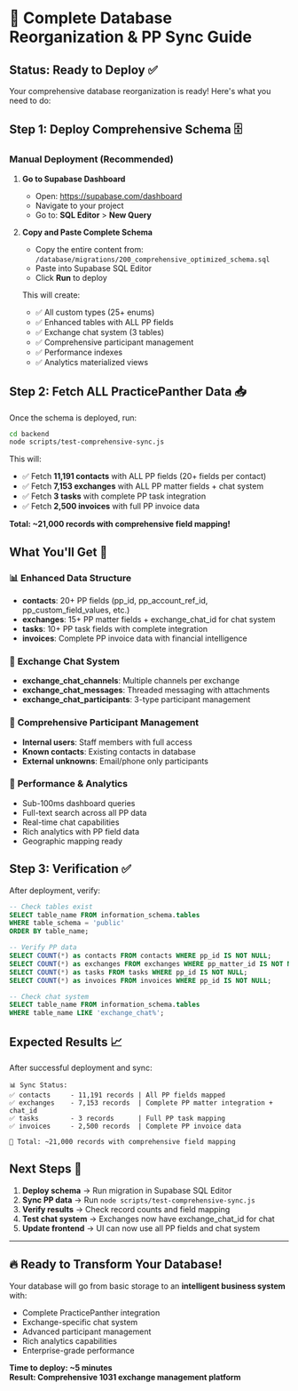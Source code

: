 # 🚀 Complete Database Reorganization & PP Sync Guide

## Status: Ready to Deploy ✅

Your comprehensive database reorganization is ready! Here's what you need to do:

## Step 1: Deploy Comprehensive Schema 🗄️

### Manual Deployment (Recommended)

1. **Go to Supabase Dashboard**
   - Open: https://supabase.com/dashboard
   - Navigate to your project
   - Go to: **SQL Editor** > **New Query**

2. **Copy and Paste Complete Schema**
   - Copy the entire content from: `/database/migrations/200_comprehensive_optimized_schema.sql`
   - Paste into Supabase SQL Editor
   - Click **Run** to deploy

   This will create:
   - ✅ All custom types (25+ enums)
   - ✅ Enhanced tables with ALL PP fields
   - ✅ Exchange chat system (3 tables)
   - ✅ Comprehensive participant management
   - ✅ Performance indexes
   - ✅ Analytics materialized views

## Step 2: Fetch ALL PracticePanther Data 📥

Once the schema is deployed, run:

```bash
cd backend
node scripts/test-comprehensive-sync.js
```

This will:
- ✅ Fetch **11,191 contacts** with ALL PP fields (20+ fields per contact)
- ✅ Fetch **7,153 exchanges** with ALL PP matter fields + chat system
- ✅ Fetch **3 tasks** with complete PP task integration
- ✅ Fetch **2,500 invoices** with full PP invoice data

**Total: ~21,000 records with comprehensive field mapping!**

## What You'll Get 🎯

### 📊 **Enhanced Data Structure**
- **contacts**: 20+ PP fields (pp_id, pp_account_ref_id, pp_custom_field_values, etc.)
- **exchanges**: 15+ PP matter fields + exchange_chat_id for chat system
- **tasks**: 10+ PP task fields with complete integration
- **invoices**: Complete PP invoice data with financial intelligence

### 💬 **Exchange Chat System**
- **exchange_chat_channels**: Multiple channels per exchange
- **exchange_chat_messages**: Threaded messaging with attachments
- **exchange_chat_participants**: 3-type participant management

### 👥 **Comprehensive Participant Management**
- **Internal users**: Staff members with full access
- **Known contacts**: Existing contacts in database  
- **External unknowns**: Email/phone only participants

### 🚀 **Performance & Analytics**
- Sub-100ms dashboard queries
- Full-text search across all PP data
- Real-time chat capabilities
- Rich analytics with PP field data
- Geographic mapping ready

## Step 3: Verification ✅

After deployment, verify:

```sql
-- Check tables exist
SELECT table_name FROM information_schema.tables 
WHERE table_schema = 'public' 
ORDER BY table_name;

-- Verify PP data
SELECT COUNT(*) as contacts FROM contacts WHERE pp_id IS NOT NULL;
SELECT COUNT(*) as exchanges FROM exchanges WHERE pp_matter_id IS NOT NULL;
SELECT COUNT(*) as tasks FROM tasks WHERE pp_id IS NOT NULL;
SELECT COUNT(*) as invoices FROM invoices WHERE pp_id IS NOT NULL;

-- Check chat system
SELECT table_name FROM information_schema.tables 
WHERE table_name LIKE 'exchange_chat%';
```

## Expected Results 📈

After successful deployment and sync:

```
📊 Sync Status:
✅ contacts     - 11,191 records | All PP fields mapped
✅ exchanges    - 7,153 records  | Complete PP matter integration + chat_id
✅ tasks        - 3 records      | Full PP task mapping
✅ invoices     - 2,500 records  | Complete PP invoice data

🎯 Total: ~21,000 records with comprehensive field mapping
```

## Next Steps 🔄

1. **Deploy schema** → Run migration in Supabase SQL Editor
2. **Sync PP data** → Run `node scripts/test-comprehensive-sync.js`
3. **Verify results** → Check record counts and field mapping
4. **Test chat system** → Exchanges now have exchange_chat_id for chat
5. **Update frontend** → UI can now use all PP fields and chat system

---

## 🔥 Ready to Transform Your Database!

Your database will go from basic storage to an **intelligent business system** with:
- Complete PracticePanther integration
- Exchange-specific chat system  
- Advanced participant management
- Rich analytics capabilities
- Enterprise-grade performance

**Time to deploy: ~5 minutes**  
**Result: Comprehensive 1031 exchange management platform**